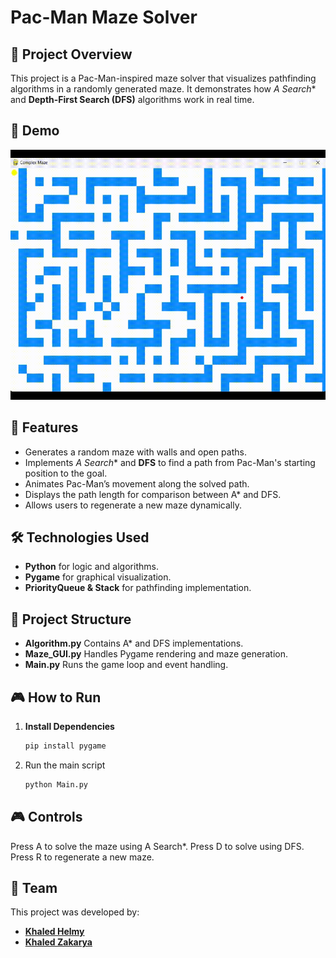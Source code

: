 # Pac-Man Maze Solver

## 🎯 Project Overview
This project is a Pac-Man-inspired maze solver that visualizes pathfinding algorithms in a randomly generated maze. It demonstrates how **A* Search** and **Depth-First Search (DFS)** algorithms work in real time.

## 🎥 Demo  
<p align="center">
  <img src="https://github.com/khalledhelmy/Pacman-Maze-Solver/blob/main/Pacman%20Maze%20Solver.gif" width="600" height="400">
</p>

## 🚀 Features
- Generates a random maze with walls and open paths.
- Implements **A* Search** and **DFS** to find a path from Pac-Man's starting position to the goal.
- Animates Pac-Man’s movement along the solved path.
- Displays the path length for comparison between A* and DFS.
- Allows users to regenerate a new maze dynamically.

## 🛠️ Technologies Used
- **Python** for logic and algorithms.
- **Pygame** for graphical visualization.
- **PriorityQueue & Stack** for pathfinding implementation.

## 📂 Project Structure
- **Algorithm.py**  Contains A* and DFS implementations.
- **Maze_GUI.py** Handles Pygame rendering and maze generation.
- **Main.py** Runs the game loop and event handling.

## 🎮 How to Run
1. **Install Dependencies**
   ```bash
   pip install pygame
2. Run the main script
   ```bash
   python Main.py
## 🎮 Controls
Press A to solve the maze using A Search*.
Press D to solve using DFS.
Press R to regenerate a new maze.

## 👥 Team
This project was developed by:  
- **[Khaled Helmy](https://github.com/khalledhelmy)**  
- **[Khaled Zakarya](https://github.com/khaledzakarya)**  
